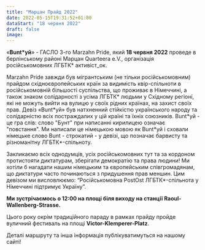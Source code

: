 ```yaml
---
title: "Марцан Прайд 2022"
date: 2022-05-15T19:31:52+01:00
dataStart: "18 червня 2022"
draft: false
image:
---
```

«**Bunt\*уй**» - ГАСЛО 3-го Marzahn Pride, який **18 червня 2022** проведе в берлінському районі Марцан Quarteera e.V., організація російськомовних ЛГБТК\* активіст_ок.

Marzahn Pride завжди був мігрантським (не тільки російськомовним) прайдом східноєвропейських країн за видимість квір-спільноти в російськомовній більшості суспільства, що проживає в Німеччині, а також знаком солідарності з усіма ЛГБТК\* людьми у Східному регіоні, які не можуть вийти на вулицю у своїх рідних країнах, на захист своїх прав. Девіз «Bunt\*уй» був натхненний стійкістю українського народу та солідарністю всіх постраждалих у цій країні та їхніх союзників. Bunt\*уй - це гра слів: слово "Бунт" при написанні кирилицею означає "повстання". Ми написали це німецькою мовою як Bunt\*уй і сховали німецьке слово Bunt - строкатий - у девізі, що позначає барвисту та різноманітну  ЛГБТК\*-спільноту. 

Закликаємо всіх однодумців, усіх російськомовних тут та за кордоном протистояти диктатурам, зберігати демократію та права людини! Ми хотіли б нагадати нашим німецьким та європейським співгромадянам, що диктатури часто починаються з придушення прав меншин. Цим девізом ми висловлюємо: “Російськомовна PostOst ЛГБТК\*-спільнота у Німеччині підтримує Україну”.

**Ми зустрічаємось о 12:00 на площі біля виходу на станції Raoul-Wallenberg-Strasse.**

Цього року окрім традиційного параду в рамках прайду пройде вуличний фестиваль на площі **Victor-Klemperer-Platz**.

Деталі маршруту та інша інформація публікуватимуться на нашому сайті!